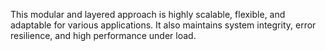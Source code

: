 This modular and layered approach is highly scalable, flexible, and adaptable for various applications. It also maintains system integrity, error resilience, and high performance under load.
